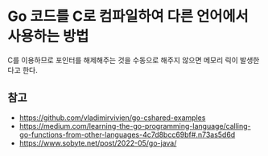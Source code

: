 # Go 코드를 C로 컴파일하여 다른 언어에서 사용하는 방법

C를 이용하므로 포인터를 해제해주는 것을 수동으로 해주지 않으면 메모리 릭이 발생한다고 한다.

## 참고

- https://github.com/vladimirvivien/go-cshared-examples
- https://medium.com/learning-the-go-programming-language/calling-go-functions-from-other-languages-4c7d8bcc69bf#.n73as5d6d
- https://www.sobyte.net/post/2022-05/go-java/
